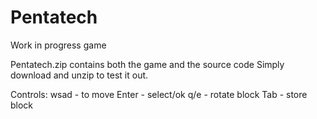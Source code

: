 # Pentatech
Work in progress game

Pentatech.zip contains both the game and the source code
Simply download and unzip to test it out.

Controls:
wsad - to move
Enter - select/ok
q/e - rotate block
Tab - store block

